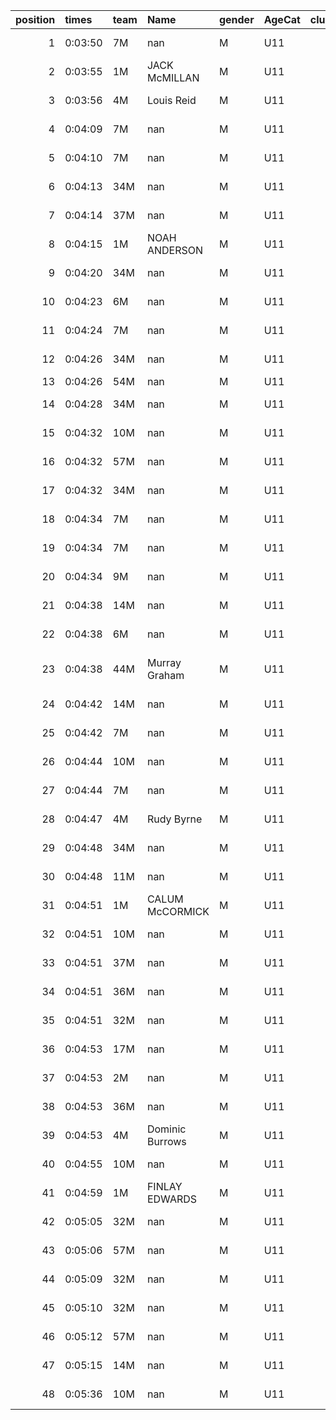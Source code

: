 |   position | times   | team   | Name            | gender   | AgeCat   |   clubnumber | Club name            | Website                               |
|-----------:|:--------|:-------|:----------------|:---------|:---------|-------------:|:---------------------|:--------------------------------------|
|          1 | 0:03:50 | 7M     | nan             | M        | U11      |            7 | Giffnock North AC    | https://www.giffnocknorth.co.uk/      |
|          2 | 0:03:55 | 1M     | JACK McMILLAN   | M        | U11      |            1 | East Kilbride AC     | http://www.ekac.org.uk/               |
|          3 | 0:03:56 | 4M     | Louis Reid      | M        | U11      |            4 | Inverclyde AC        | https://www.inverclydeac.org/         |
|          4 | 0:04:09 | 7M     | nan             | M        | U11      |            7 | Giffnock North AC    | https://www.giffnocknorth.co.uk/      |
|          5 | 0:04:10 | 7M     | nan             | M        | U11      |            7 | Giffnock North AC    | https://www.giffnocknorth.co.uk/      |
|          6 | 0:04:13 | 34M    | nan             | M        | U11      |           34 | Kilbarchan AAC       | https://kilbarchanaac.org.uk/         |
|          7 | 0:04:14 | 37M    | nan             | M        | U11      |           37 | Law & District AAC   | http://www.lawaac.co.uk/              |
|          8 | 0:04:15 | 1M     | NOAH ANDERSON   | M        | U11      |            1 | East Kilbride AC     | http://www.ekac.org.uk/               |
|          9 | 0:04:20 | 34M    | nan             | M        | U11      |           34 | Kilbarchan AAC       | https://kilbarchanaac.org.uk/         |
|         10 | 0:04:23 | 6M     | nan             | M        | U11      |            6 | Cambuslang Harriers  | https://cambuslangharriers.org/       |
|         11 | 0:04:24 | 7M     | nan             | M        | U11      |            7 | Giffnock North AC    | https://www.giffnocknorth.co.uk/      |
|         12 | 0:04:26 | 34M    | nan             | M        | U11      |           34 | Kilbarchan AAC       | https://kilbarchanaac.org.uk/         |
|         13 | 0:04:26 | 54M    | nan             | M        | U11      |           54 | VP-Glasgow           | https://www.vp-glasgow.com            |
|         14 | 0:04:28 | 34M    | nan             | M        | U11      |           34 | Kilbarchan AAC       | https://kilbarchanaac.org.uk/         |
|         15 | 0:04:32 | 10M    | nan             | M        | U11      |           10 | Shettleston Harriers | http://shettlestonharriers.org.uk/    |
|         16 | 0:04:32 | 57M    | nan             | M        | U11      |           57 | Whitemoss AAC        | https://whitemossaac.co.uk/           |
|         17 | 0:04:32 | 34M    | nan             | M        | U11      |           34 | Kilbarchan AAC       | https://kilbarchanaac.org.uk/         |
|         18 | 0:04:34 | 7M     | nan             | M        | U11      |            7 | Giffnock North AC    | https://www.giffnocknorth.co.uk/      |
|         19 | 0:04:34 | 7M     | nan             | M        | U11      |            7 | Giffnock North AC    | https://www.giffnocknorth.co.uk/      |
|         20 | 0:04:34 | 9M     | nan             | M        | U11      |            9 | Garscube Harriers    | https://www.garscubeharriers.org.uk/  |
|         21 | 0:04:38 | 14M    | nan             | M        | U11      |           14 | Ayr Seaforth AC      | https://www.ayrseaforth.co.uk/        |
|         22 | 0:04:38 | 6M     | nan             | M        | U11      |            6 | Cambuslang Harriers  | https://cambuslangharriers.org/       |
|         23 | 0:04:38 | 44M    | Murray Graham   | M        | U11      |           44 | North Ayrshire AAC   | https://naathletics.co.uk/            |
|         24 | 0:04:42 | 14M    | nan             | M        | U11      |           14 | Ayr Seaforth AC      | https://www.ayrseaforth.co.uk/        |
|         25 | 0:04:42 | 7M     | nan             | M        | U11      |            7 | Giffnock North AC    | https://www.giffnocknorth.co.uk/      |
|         26 | 0:04:44 | 10M    | nan             | M        | U11      |           10 | Shettleston Harriers | http://shettlestonharriers.org.uk/    |
|         27 | 0:04:44 | 7M     | nan             | M        | U11      |            7 | Giffnock North AC    | https://www.giffnocknorth.co.uk/      |
|         28 | 0:04:47 | 4M     | Rudy Byrne      | M        | U11      |            4 | Inverclyde AC        | https://www.inverclydeac.org/         |
|         29 | 0:04:48 | 34M    | nan             | M        | U11      |           34 | Kilbarchan AAC       | https://kilbarchanaac.org.uk/         |
|         30 | 0:04:48 | 11M    | nan             | M        | U11      |           11 | Airdrie Harriers     | http://airdrieharriers.org/           |
|         31 | 0:04:51 | 1M     | CALUM McCORMICK | M        | U11      |            1 | East Kilbride AC     | http://www.ekac.org.uk/               |
|         32 | 0:04:51 | 10M    | nan             | M        | U11      |           10 | Shettleston Harriers | http://shettlestonharriers.org.uk/    |
|         33 | 0:04:51 | 37M    | nan             | M        | U11      |           37 | Law & District AAC   | http://www.lawaac.co.uk/              |
|         34 | 0:04:51 | 36M    | nan             | M        | U11      |           36 | Larkhall YMCA        | https://www.larkhallymcaharriers.org  |
|         35 | 0:04:51 | 32M    | nan             | M        | U11      |           32 | Helensburgh AAC      | https://www.helensburghaac.com/       |
|         36 | 0:04:53 | 17M    | nan             | M        | U11      |           17 | Calderglen Harriers  | http://www.calderglenharriers.org.uk/ |
|         37 | 0:04:53 | 2M     | nan             | M        | U11      |            2 | Kilmarnock H&AC      | http://www.kilmarnockharriers.com/    |
|         38 | 0:04:53 | 36M    | nan             | M        | U11      |           36 | Larkhall YMCA        | https://www.larkhallymcaharriers.org  |
|         39 | 0:04:53 | 4M     | Dominic Burrows | M        | U11      |            4 | Inverclyde AC        | https://www.inverclydeac.org/         |
|         40 | 0:04:55 | 10M    | nan             | M        | U11      |           10 | Shettleston Harriers | http://shettlestonharriers.org.uk/    |
|         41 | 0:04:59 | 1M     | FINLAY EDWARDS  | M        | U11      |            1 | East Kilbride AC     | http://www.ekac.org.uk/               |
|         42 | 0:05:05 | 32M    | nan             | M        | U11      |           32 | Helensburgh AAC      | https://www.helensburghaac.com/       |
|         43 | 0:05:06 | 57M    | nan             | M        | U11      |           57 | Whitemoss AAC        | https://whitemossaac.co.uk/           |
|         44 | 0:05:09 | 32M    | nan             | M        | U11      |           32 | Helensburgh AAC      | https://www.helensburghaac.com/       |
|         45 | 0:05:10 | 32M    | nan             | M        | U11      |           32 | Helensburgh AAC      | https://www.helensburghaac.com/       |
|         46 | 0:05:12 | 57M    | nan             | M        | U11      |           57 | Whitemoss AAC        | https://whitemossaac.co.uk/           |
|         47 | 0:05:15 | 14M    | nan             | M        | U11      |           14 | Ayr Seaforth AC      | https://www.ayrseaforth.co.uk/        |
|         48 | 0:05:36 | 10M    | nan             | M        | U11      |           10 | Shettleston Harriers | http://shettlestonharriers.org.uk/    |